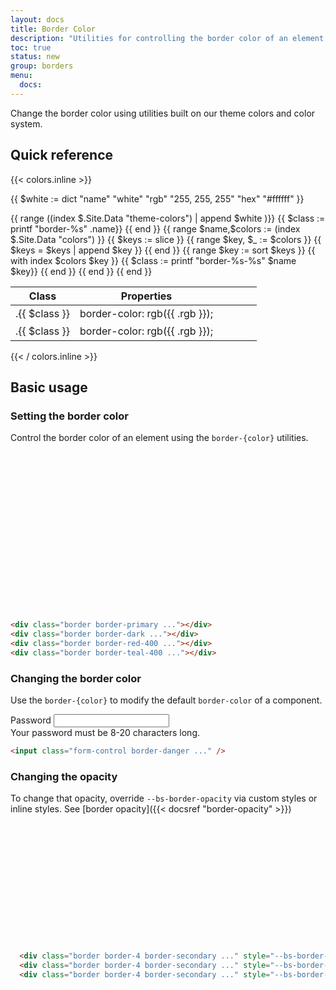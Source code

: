```yaml
---
layout: docs
title: Border Color
description: "Utilities for controlling the border color of an element."
toc: true
status: new
group: borders
menu:
  docs:
---
```


Change the border color using utilities built on our theme colors and color system.

## Quick reference 

{{< colors.inline >}}

{{ $white := dict "name" "white" "rgb" "255, 255, 255" "hex" "#ffffff" }}

<table class="table">
  <thead>
    <tr>
      <th>Class</th>
      <th class="d-none d-md-table-cell">Properties</th>
      <th>
    </tr>
  </thead>
  <tbody>
     {{ range ((index $.Site.Data "theme-colors") | append $white )}}
     {{ $class := printf "border-%s" .name}}
      <tr>
        <td class="text-green-400">.{{ $class }}</td>
        <td class="text-purple-300 d-none d-md-table-cell">border-color: rgb({{ .rgb }});</td>
        <td><div class="border {{ $class }}" style="width:46px;height:22px"></td>
      </tr>
    {{ end }}
    {{ range $name,$colors := (index $.Site.Data "colors") }}
      {{ $keys := slice }}
      {{ range $key, $_ := $colors }}
        {{ $keys = $keys | append $key }}
      {{ end }}
      {{ range $key := sort $keys }}
        {{ with index $colors $key }}
        {{ $class := printf "border-%s-%s" $name $key}}
          <tr>
            <td class="text-green-400">.{{ $class }}</td>
            <td class="text-purple-300 d-none d-md-table-cell">border-color: rgb({{ .rgb }});</td>
            <td><div class="border {{ $class }}" style="width:46px;height:22px"></td>
          </tr>
        {{ end }}
      {{ end }}
    {{ end }}
  </tbody>
</table>
{{< / colors.inline >}}

## Basic usage

### Setting the border color

Control the border color of an element using the `border-{color}` utilities.

<div class="bd-example d-flex justify-content-around">
  <div class="border border-primary d-inline-block" style="width:64px;height:64px"></div>
  <div class="border border-dark d-inline-block" style="width:64px;height:64px"></div>
  <div class="border border-red-400 d-inline-block" style="width:64px;height:64px"></div>
  <div class="border border-teal-400 d-inline-block" style="width:64px;height:64px"></div>
</div>

```html
<div class="border border-primary ..."></div>
<div class="border border-dark ..."></div>
<div class="border border-red-400 ..."></div>
<div class="border border-teal-400 ..."></div>
```

### Changing the border color

Use the `border-{color}` to modify the default `border-color` of a component.

<div class="bd-example">
  <div class="col-md-5 mx-auto">
    <label for="inputPassword5" class="form-label">Password</label>
    <input type="password" id="inputPassword5" class="form-control border-danger" aria-describedby="passwordHelpBlock" />
    <div id="passwordHelpBlock" class="form-text text-danger">Your password must be 8-20 characters long.</div>
  </div>
</div>

```html
<input class="form-control border-danger ..." />
```

### Changing the opacity

To change that opacity, override `--bs-border-opacity` via custom styles or inline styles. See [border opacity]({{< docsref "border-opacity" >}})

<div class="bd-example d-flex justify-content-around">
  <div class="border border-4 border-secondary d-inline-block" style="--bs-border-opacity:1;width:64px;height:64px"></div>
  <div class="border border-4 border-secondary d-inline-block" style="--bs-border-opacity:0.75;width:64px;height:64px"></div>
  <div class="border border-4 border-secondary d-inline-block" style="--bs-border-opacity:0.5;width:64px;height:64px"></div>
</div>

```html
  <div class="border border-4 border-secondary ..." style="--bs-border-opacity: 1"></div>
  <div class="border border-4 border-secondary ..." style="--bs-border-opacity: .75"></div>
  <div class="border border-4 border-secondary ..." style="--bs-border-opacity: .5"></div>
```